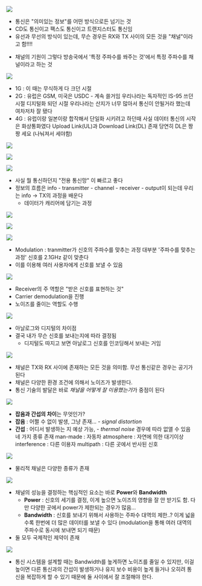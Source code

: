 
![](https://i.imgur.com/WdpNbjs.png)

- 통신은 "의미있는 정보"를 어떤 방식으로든 넘기는 것
- CD도 통신이고 팩스도 통신이고 트랜지스터도 통신임
- 유선과 무선의 방식이 있는데, 무슨 경우든 RX와 TX 사이의 모든 것을 "채널"이라고 함!!!!
* 채널의 기원이 그렇다
    방송국에서 '특정 주파수를 쏴주는 것'에서 
    특정 주파수를 채널이라고 하는 것

![](https://i.imgur.com/kKWe4qs.png)
- 1G : 이 때는 무식하게 다 크던 시절
- 2G : 
    유럽은 GSM,
    미국은 USDC - 계속 쓸거임
    우리나라는 독자적인 IS-95 쓰던 시절
    디지털화 되던 시절
    우리나라는 산지가 너무 많아서 통신이 안될거라 했는데
    여차저차 잘 됐다
- 4G : 
    유럽이랑 일본이랑 합작해서 단일화 시키려고 하던때
    사실 데이터 통신의 시작은 화상통화였다
    Upload Link(UL)과 Download Link(DL) 존재
    당연히 DL은 짱짱 세요 (나눠져서 세야함)

![](https://i.imgur.com/wl3Qk6w.png)


![](https://i.imgur.com/lZf2HMl.png)

![](https://i.imgur.com/ScXLqHf.png)
- 사실 뭘 통신하던지 "전용 통신망" 이 빠르고 좋다
- 정보의 흐름은 
	info - transmitter - channel - receiver - output이 되는데
	우리는 info -> TX의 과정을 배운다
	- 데이터가 캐리어에 담기는 과정

![](https://i.imgur.com/XbjcAtY.png)

![](https://i.imgur.com/2hRssjs.png)


![](https://i.imgur.com/LIe5zB4.png)
- Modulation : tranmitter가 신호의 주파수를 맞추는 과정
    대부분 '주파수를 맞추는 과정'
    신호를 2.1GHz 같이 맞춘다
- 이를 이용해 여러 사용자에게 신호를 보낼 수 있음

![](https://i.imgur.com/dVwCllz.png)
- Receiver의 주 역할은 "받은 신호를 표현하는 것"
- Carrier demodulation을 진행
- 노이즈를 줄이는 역할도 수행

![](https://i.imgur.com/ZVJZJUk.png)
- 아날로그와 디지털의 차이점
- 결국 내가 무슨 신호를 보내는지에 따라 결정됨
	- 디지털도 따지고 보면 아날로그 신호를 인코딩해서 보내는 거임

![](https://i.imgur.com/5oDxvQe.png)
- 채널은 TX와 RX 사이에 존재하는 모든 것을 의미함. 무선 통신같은 경우는 공기가 된다
- 채널은 다양한 환경 조건에 의해서 노이즈가 발생한다.
- 통신 기술의 발달은 바로 *채널을 어떻게 잘 이용했는가*가 중점이 된다

![](https://i.imgur.com/QUFYFdQ.png)
- **잡음과 간섭의 차이**는 무엇인가?
- **잡음** : 어쩔 수 없이 발생,
    그냥 존재... - *signal distortion*
- **간섭** : 어디서 발생하는 지 예상 가능, - *thermal noise*
    경우에 따라 없앨 수 있음
    네 가지 종류 존재
    man-made : 자동차
    atmosphere : 자연에 의한 대기이상
    interference : 다른 이용자
    multipath : 다른 곳에서 반사된 신호

![](https://i.imgur.com/b9vE5oq.png)
- 물리적 채널은 다양한 종류가 존재

![](https://i.imgur.com/KNxjt5L.png)
- 채널의 성능을 결정하는 핵심적인 요소는 바로 **Power**와 **Bandwidth**
	- **Power** : 신호의 세기를 결정, 이게 높으면 노이즈의 영향을 잘 안 받기도 함. 다만 다양한 곳에서 power가 제한되는 경우가 많음...
	- **Bandwidth** : 신호를 보내기 위해서 사용하는 주파수 대역의 제한..? 이게 넓을 수록 한번에 더 많은 데이터를 보낼 수 있다 (modulation을 통해 여러 대역의 주파수로 동시에 보내면 되기 때문)
- 둘 모두 국제적인 제약이 존재

![](https://i.imgur.com/Uzcr61O.png)
- 통신 시스템을 설계할 때는 Bandwidth를 높게하면 노이즈를 줄일 수 있지만, 이걸 높이면 다른 통신과의 간섭이 발생하거나 유지 보수 비용이 높게 들거나 오히려 통신을 복잡하게 할 수 있기 때문에 둘 사이에서 잘 조절해야 한다.
